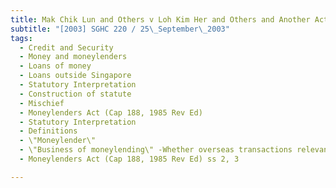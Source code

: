 ```yaml
---
title: Mak Chik Lun and Others v Loh Kim Her and Others and Another Action 
subtitle: "[2003] SGHC 220 / 25\_September\_2003"
tags:
  - Credit and Security
  - Money and moneylenders
  - Loans of money
  - Loans outside Singapore
  - Statutory Interpretation
  - Construction of statute
  - Mischief
  - Moneylenders Act (Cap 188, 1985 Rev Ed)
  - Statutory Interpretation
  - Definitions
  - \"Moneylender\"
  - \"Business of moneylending\" -Whether overseas transactions relevant
  - Moneylenders Act (Cap 188, 1985 Rev Ed) ss 2, 3

---
```



